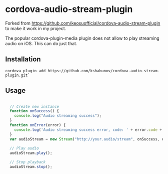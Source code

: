 <!---
 license: Licensed to the Apache Software Foundation (ASF) under one
         or more contributor license agreements.  See the NOTICE file
         distributed with this work for additional information
         regarding copyright ownership.  The ASF licenses this file
         to you under the Apache License, Version 2.0 (the
         "License"); you may not use this file except in compliance
         with the License.  You may obtain a copy of the License at

           http://www.apache.org/licenses/LICENSE-2.0

         Unless required by applicable law or agreed to in writing,
         software distributed under the License is distributed on an
         "AS IS" BASIS, WITHOUT WARRANTIES OR CONDITIONS OF ANY
         KIND, either express or implied.  See the License for the
         specific language governing permissions and limitations
         under the License.
-->

# cordova-audio-stream-plugin

Forked from https://github.com/keosuofficial/cordova-audio-stream-plugin to make it work in my project.

The popular cordova-plugin-media plugin does not allow to play streaming audio on iOS. This can do just that.

## Installation

```
cordova plugin add https://github.com/kshabunov/cordova-audio-stream-plugin.git`
```
    
## Usage

```javascript

  // Create new instance
  function onSuccess() {
    console.log("Audio streaming success");
  }
  function onError(error) {
    console.log('Audio streaming success error, code: ' + error.code + ', message: ' + error.message);
  }
  var audioStream = new Stream("http://your.audio/stream", onSuccess, onError);
  
  // Play audio
  audioStream.play();

  // Stop playback
  audioStream.stop();
  
```

